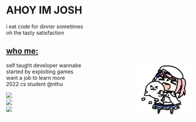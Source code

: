 # AHOY IM JOSH
i eat code for dinner sometimes  
oh the tasty satisfaction
## [who me:](https://neko.chibimello.com)  

<img align="right" alt="GIF" src="https://github.com/joshimello/joshimello/blob/main/uwu.gif?raw=true"/>

self taught developer wannabe  
started by exploiting games    
want a job to learn more  
2022 cs student @nthu  

![](https://github-readme-stats.vercel.app/api/top-langs/?username=joshimello&layout=compact&theme=dark&hide_border=true)  
![](https://github-readme-stats.vercel.app/api?username=joshimello&show_icons=true&hide_border=true&theme=dark)  
![](https://visitor-badge.glitch.me/badge?page_id=joshimello.joshimello)
